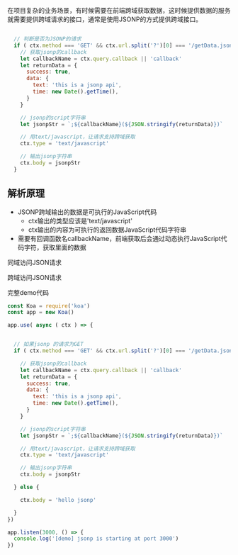 在项目复杂的业务场景，有时候需要在前端跨域获取数据，这时候提供数据的服务就需要提供跨域请求的接口，通常是使用JSONP的方式提供跨域接口。

```js

  // 判断是否为JSONP的请求 
  if ( ctx.method === 'GET' && ctx.url.split('?')[0] === '/getData.jsonp') {
    // 获取jsonp的callback
    let callbackName = ctx.query.callback || 'callback'
    let returnData = {
      success: true,
      data: {
        text: 'this is a jsonp api',
        time: new Date().getTime(),
      }
    } 

    // jsonp的script字符串
    let jsonpStr = `;${callbackName}(${JSON.stringify(returnData)})`

    // 用text/javascript，让请求支持跨域获取
    ctx.type = 'text/javascript'

    // 输出jsonp字符串
    ctx.body = jsonpStr
  }  
```

## 解析原理

- JSONP跨域输出的数据是可执行的JavaScript代码
	- ctx输出的类型应该是'text/javascript'
	- ctx输出的内容为可执行的返回数据JavaScript代码字符串
- 需要有回调函数名callbackName，前端获取后会通过动态执行JavaScript代码字符，获取里面的数据

同域访问JSON请求

跨域访问JSON请求

完整demo代码

```js
const Koa = require('koa')
const app = new Koa()

app.use( async ( ctx ) => {


  // 如果jsonp 的请求为GET
  if ( ctx.method === 'GET' && ctx.url.split('?')[0] === '/getData.jsonp') {

    // 获取jsonp的callback
    let callbackName = ctx.query.callback || 'callback'
    let returnData = {
      success: true,
      data: {
        text: 'this is a jsonp api',
        time: new Date().getTime(),
      }
    }

    // jsonp的script字符串
    let jsonpStr = `;${callbackName}(${JSON.stringify(returnData)})`

    // 用text/javascript，让请求支持跨域获取
    ctx.type = 'text/javascript'

    // 输出jsonp字符串
    ctx.body = jsonpStr

  } else {

    ctx.body = 'hello jsonp'

  }
})

app.listen(3000, () => {
  console.log('[demo] jsonp is starting at port 3000')
})
```
